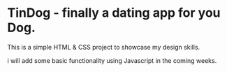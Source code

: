 # TinDog - finally a dating app for you Dog. 
This is a simple HTML & CSS project to showcase my design skills.

i will add some basic functionality using Javascript in the coming weeks. 
